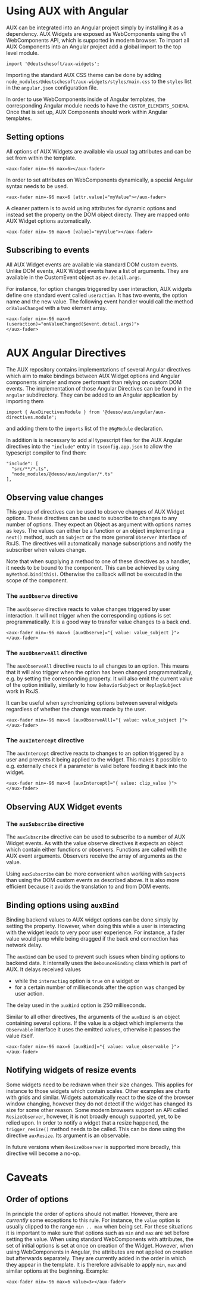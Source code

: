 # Using AUX with Angular

AUX can be integrated into an Angular project simply by installing it as a
dependency. AUX Widgets are exposed as WebComponents using the v1 WebComponents API, which
is supported in modern browser. To import all AUX Components into an Angular
project add a global import to the top level module.

    import '@deutschesoft/aux-widgets';

Importing the standard AUX CSS theme can be done by adding
`node_modules/@deutschesoft/aux-widgets/styles/main.css` to the `styles` list in the
`angular.json` configuration file.

In order to use WebComponents inside of Angular templates, the corresponding Angular
module needs to have the `CUSTOM_ELEMENTS_SCHEMA`. Once that is set up, AUX
Components should work within Angular templates.

## Setting options

All options of AUX Widgets are available via usual tag attributes and can be set
from within the template.

    <aux-fader min=-96 max=6></aux-fader>

In order to set attributes on WebComponents dynamically, a special Angular
syntax needs to be used.

    <aux-fader min=-96 max=6 [attr.value]="myValue"></aux-fader>

A cleaner pattern is to avoid using attributes for dynamic options and
instead set the property on the DOM object directy. They are mapped onto AUX
Widget options automatically.

    <aux-fader min=-96 max=6 [value]="myValue"></aux-fader>

## Subscribing to events

All AUX Widget events are available via standard DOM custom events. Unlike DOM
events, AUX Widget events have a list of arguments. They are available in the
CustomEvent object as `ev.detail.args`.

For instance, for option changes triggered by user interaction, AUX widgets define
one standard event called `useraction`. It has two events, the option name and
the new value. The following event handler would call the method
`onValueChanged` with a two element array.

    <aux-fader min=-96 max=6 (useraction)="onValueChanged($event.detail.args)">
    </aux-fader>

# AUX Angular Directives

The AUX repository contains implementations of several Angular directives which
aim to make bindings between AUX Widget options and Angular components simpler
and more performant than relying on custom DOM events. The implementation of
those Angular Directives can be found in the `angular` subdirectory. They can be
added to an Angular application by importing them

    import { AuxDirectivesModule } from '@deuso/aux/angular/aux-directives.module';

and adding them to the `imports` list of the `@NgModule` declaration.

In addition is is necessary to add all typescript files for the AUX Angular
directives into the `"include"` entry in `tsconfig.app.json` to allow the
typescript compiler to find them:

    "include": [
      "src/**/*.ts",
      "node_modules/@deuso/aux/angular/*.ts"
    ],

## Observing value changes

This group of directives can be used to observe changes of AUX Widget options.
These directives can be used to subscribe to changes to any number of options.
They expect an Object as argument with options names as keys. The values can
either be a function or an object implementing a `next()` method, such as
`Subject` or the more general `Observer` interface of RxJS.
The directives will automatically manage subscriptions and notify the
subscriber when values change.

Note that when supplying a method to one of these directives as a handler, it
needs to be bound to the component. This can be achieved by using
`myMethod.bind(this)`. Otherwise the callback will not be executed in the scope
of the component.

### The `auxObserve` directive

The `auxObserve` directive reacts to value changes triggered by user
interaction. It will not trigger when the corresponding options is set
programmatically. It is a good way to transfer value changes to a back end.

    <aux-fader min=-96 max=6 [auxObserve]="{ value: value_subject }">
    </aux-fader>

### The `auxObserveAll` directive

The `auxObserveAll` directive reacts to all changes to an option. This means
that it will also trigger when the option has been changed programmatically,
e.g. by setting the corresponding property. It will also emit the current value
of the option initially, similarly to how `BehaviorSubject` or `ReplaySubject`
work in RxJS.

It can be useful when synchronizing options between several widgets regardless
of whether the change was made by the user.

    <aux-fader min=-96 max=6 [auxObserveAll]="{ value: value_subject }">
    </aux-fader>

### The `auxIntercept` directive

The `auxIntercept` directive reacts to changes to an option triggered by a user
and prevents it being applied to the widget. This makes it possible to e.g.
externally check if a parameter is valid before feeding it back into the widget.

    <aux-fader min=-96 max=6 [auxIntercept]="{ value: clip_value }">
    </aux-fader>

## Observing AUX Widget events

### The `auxSubscribe` directive

The `auxSubscribe` directive can be used to subscribe to a number of AUX Widget
events. As with the value observe directives it expects an object which contain
either functions or observers. Functions are called with the AUX event
arguments. Observers receive the array of arguments as the value.

Using `auxSubscribe` can be more convenient when working with `Subject`s than
using the DOM custom events as described above. It is also more efficient
because it avoids the translation to and from DOM events.

## Binding options using `auxBind`

Binding backend values to AUX widget options can be done simply by setting the
property. However, when doing this while a user is interacting with the widget
leads to very poor user experience. For instance, a fader value would jump while
being dragged if the back end connection has network delay.

The `auxBind` can be used to prevent such issues when binding options to backend
data. It internally uses the `DebounceBinding` class which is part of AUX. It
delays received values

- while the `interacting` option is `true` on a widget or
- for a certain number of milliseconds after the option was changed by user
  action.

The delay used in the `auxBind` option is 250 milliseconds.

Similar to all other directives, the arguments of the `auxBind` is an object
containing several options. If the value is a object which implements the
`Observable` interface it uses the emitted values, otherwise it passes the value
itself.

    <aux-fader min=-96 max=6 [auxBind]="{ value: value_observable }">
    </aux-fader>

## Notifying widgets of resize events

Some widgets need to be redrawn when their size changes. This applies for
instance to those widgets which contain scales. Other examples are charts with
grids and similar. Widgets automatically react to the size of the browser window
changing, however they do not detect if the widget has changed its size for
some other reason. Some modern browsers support an API called `ResizeObserver`,
however, it is not broadly enough supported, yet, to be relied upon. In order to
notify a widget that a resize happened, the `trigger_resize()` method needs to
be called. This can be done using the directive `auxResize`. Its argument is an
observable.

In future versions when `ResizeObserver` is supported more broadly, this directive
will become a no-op.

# Caveats

## Order of options

In principle the order of options should not matter. However, there are
_currently_ some exceptions to this rule. For instance, the `value` option is
usually clipped to the range `min .. max` when being set. For these situations
it is important to make sure that options such as `min` and `max` are set before
setting the value. When using standard WebComponents with attributes, the set of
initial options is set at once on creation of the Widget. However, when using
WebComponents in Angular, the attributes are not applied on creation but
afterwards separately. They are currently added in the order in which they appear in
the template. It is therefore advisable to apply `min`, `max` and similar
options at the beginning. Example:

    <aux-fader min=-96 max=6 value=3></aux-fader>
